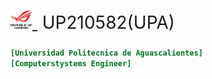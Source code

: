 <h1 style="font-weight:normal">
  <a href="https://sourcerer.io">
    <img src=https://github.com/UP210582/UP210582_CPP/blob/main/Imagenes/rep.png alt="Sourcerer" width=35>
  </a>
  &nbsp;UP210582(UPA) &nbsp;

###   
```ini
[Universidad Politecnica de Aguascalientes]
[Computerstystems Engineer]
```
###